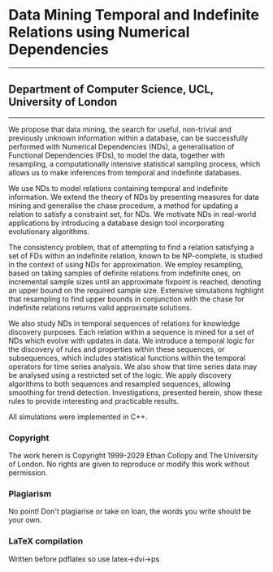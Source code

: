 # Data Mining Temporal and Indefinite Relations using Numerical Dependencies
---
## Department of Computer Science, UCL, University of London
---

We propose that data mining, the search for useful, non-trivial and previously unknown information within a database,
can be successfully performed with Numerical Dependencies (NDs), a generalisation of Functional Dependencies (FDs), to model the data, together with resampling, 
a computationally intensive statistical sampling process, which allows us to make inferences from temporal and indefinite databases.

We use NDs to model relations containing temporal and indefinite information. We extend the theory of NDs by presenting measures for data mining and generalise 
the chase procedure, a method for updating a relation to satisfy a constraint set, for NDs. We motivate NDs in real-world applications by introducing a database 
design tool incorporating evolutionary algorithms.

The consistency problem, that of attempting to find a relation satisfying a set of FDs within an indefinite relation, known to be NP-complete, is studied in the 
context of using NDs for approximation. We employ resampling, based on taking samples of definite relations from indefinite ones, on incremental
sample sizes until an approximate fixpoint is reached, denoting an upper bound on the required sample size. Extensive simulations highlight that resampling 
to find upper bounds in conjunction with the chase for indefinite relations returns valid approximate solutions.

We also study NDs in temporal sequences of relations for knowledge discovery purposes. Each relation within a sequence is mined for a set of NDs
which evolve with updates in data. We introduce a temporal logic for the discovery of rules and properties within these sequences, or
subsequences, which includes statistical functions within the temporal operators for time series analysis. We also show that time series data may be analysed
using a restricted set of the logic. We apply discovery algorithms to both sequences and resampled sequences, allowing smoothing for trend detection. 
Investigations, presented herein, show these rules to provide interesting and practicable results.

All simulations were implemented in C++.

### Copyright
The work herein is Copyright 1999-2029 Ethan Collopy and The University of London. No rights are given to reproduce or modify this work without permission.

### Plagiarism
No point! Don't plagiarise or take on loan, the words you write should be your own.

### LaTeX compilation
Written before pdflatex so use latex->dvi->ps
